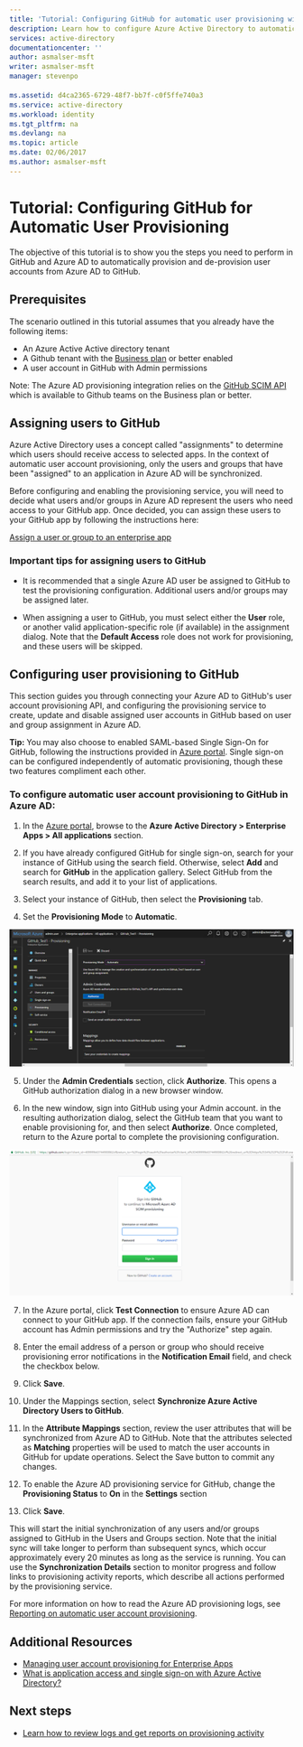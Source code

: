 ```yaml
---
title: 'Tutorial: Configuring GitHub for automatic user provisioning with Azure Active Directory | Microsoft Docs'
description: Learn how to configure Azure Active Directory to automatically provision and de-provision user accounts to GitHub.
services: active-directory
documentationcenter: ''
author: asmalser-msft
writer: asmalser-msft
manager: stevenpo

ms.assetid: d4ca2365-6729-48f7-bb7f-c0f5ffe740a3
ms.service: active-directory
ms.workload: identity
ms.tgt_pltfrm: na
ms.devlang: na
ms.topic: article
ms.date: 02/06/2017
ms.author: asmalser-msft
---
```


# Tutorial: Configuring GitHub for Automatic User Provisioning


The objective of this tutorial is to show you the steps you need to perform in GitHub and Azure AD to automatically provision and de-provision user accounts from Azure AD to GitHub. 

## Prerequisites

The scenario outlined in this tutorial assumes that you already have the following items:

*   An Azure Active Active directory tenant
*   A Github tenant with the [Business plan](https://help.github.com/articles/organization-billing-plans/#business-plan) or better enabled 
*   A user account in GitHub with Admin permissions 

Note: The Azure AD provisioning integration relies on the [GitHub SCIM API](https://developer.github.com/v3/scim/) which is available to Github teams on the Business plan or better.

## Assigning users to GitHub

Azure Active Directory uses a concept called "assignments" to determine which users should receive access to selected apps. In the context of automatic user account provisioning, only the users and groups that have been "assigned" to an application in Azure AD will be synchronized. 

Before configuring and enabling the provisioning service, you will need to decide what users and/or groups in Azure AD represent the users who need access to your GitHub app. Once decided, you can assign these users to your GitHub app by following the instructions here:

[Assign a user or group to an enterprise app](active-directory-coreapps-assign-user-azure-portal.md)

### Important tips for assigning users to GitHub

*	It is recommended that a single Azure AD user be assigned to GitHub to test the provisioning configuration. Additional users and/or groups may be assigned later.

*	When assigning a user to GitHub, you must select either the **User** role, or another valid application-specific role (if available) in the assignment dialog. Note that the **Default Access** role does not work for provisioning, and these users will be skipped.


## Configuring user provisioning to GitHub 

This section guides you through connecting your Azure AD to GitHub's user account provisioning API, and configuring the provisioning service to create, update and disable assigned user accounts in GitHub based on user and group assignment in Azure AD.

**Tip:** You may also choose to enabled SAML-based Single Sign-On for GitHub, following the instructions provided in [Azure portal](https://portal.azure.com). Single sign-on can be configured independently of automatic provisioning, though these two features compliment each other.


### To configure automatic user account provisioning to GitHub in Azure AD:


1)	In the [Azure portal](https://portal.azure.com), browse to the **Azure Active Directory > Enterprise Apps > All applications**  section.

2) If you have already configured GitHub for single sign-on, search for your instance of GitHub using the search field. Otherwise, select **Add** and search for **GitHub** in the application gallery. Select GitHub from the search results, and add it to your list of applications.

3)	Select your instance of GitHub, then select the **Provisioning** tab.

4)	Set the **Provisioning Mode** to **Automatic**.

![GitHub Provisioning](./media/active-directory-saas-github-provisioning-tutorial/GitHub1.png)

5)	Under the **Admin Credentials** section, click **Authorize**. This opens a GitHub authorization dialog in a new browser window. 

6) In the new window, sign into GitHub using your Admin account. in the resulting authorization dialog, select the GitHub team that you want to enable provisioning for, and then select **Authorize**. Once completed, return to the Azure portal to complete the provisioning configuration.

![Authorization Dialog](./media/active-directory-saas-github-provisioning-tutorial/GitHub2.png)

7) In the Azure portal, click **Test Connection** to ensure Azure AD can connect to your GitHub app. If the connection fails, ensure your GitHub account has Admin permissions and try the "Authorize" step again.

8) Enter the email address of a person or group who should receive provisioning error notifications in the **Notification Email** field, and check the checkbox below.

9) Click **Save**. 

10) Under the Mappings section, select **Synchronize Azure Active Directory Users to GitHub**.

11) In the **Attribute Mappings** section, review the user attributes that will be synchronized from Azure AD to GitHub. Note that the attributes selected as **Matching** properties will be used to match the user accounts in GitHub for update operations. Select the Save button to commit any changes.

12) To enable the Azure AD provisioning service for GitHub, change the **Provisioning Status** to **On** in the **Settings** section

13) Click **Save**. 

This will start the initial synchronization of any users and/or groups assigned to GitHub in the Users and Groups section. Note that the initial sync will take longer to perform than subsequent syncs, which occur approximately every 20 minutes as long as the service is running. You can use the **Synchronization Details** section to monitor progress and follow links to provisioning activity reports, which describe all actions performed by the provisioning service.

For more information on how to read the Azure AD provisioning logs, see [Reporting on automatic user account provisioning](https://docs.microsoft.com/en-us/azure/active-directory/active-directory-saas-provisioning-reporting).


## Additional Resources

* [Managing user account provisioning for Enterprise Apps](active-directory-enterprise-apps-manage-provisioning.md)
* [What is application access and single sign-on with Azure Active Directory?](active-directory-appssoaccess-whatis.md)

## Next steps

* [Learn how to review logs and get reports on provisioning activity](active-directory-saas-provisioning-reporting.md)
